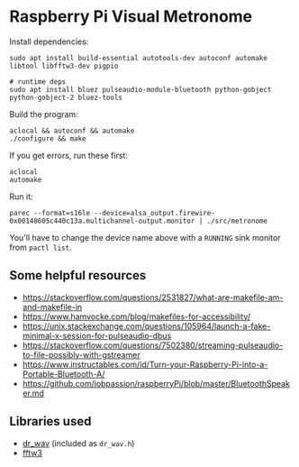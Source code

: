 # Raspberry Pi Visual Metronome

Install dependencies:
```
sudo apt install build-essential autotools-dev autoconf automake libtool libfftw3-dev pigpio

# runtime deps
sudo apt install bluez pulseaudio-module-bluetooth python-gobject python-gobject-2 bluez-tools
```

Build the program:
```
aclocal && autoconf && automake
./configure && make
```

If you get errors, run these first:
```
aclocal
automake
```

Run it:
```
parec --format=s16le --device=alsa_output.firewire-0x00148605c440c13a.multichannel-output.monitor | ./src/metronome
```

You'll have to change the device name above with a `RUNNING` sink monitor from `pactl list`.

## Some helpful resources

* https://stackoverflow.com/questions/2531827/what-are-makefile-am-and-makefile-in
* https://www.hamvocke.com/blog/makefiles-for-accessibility/
* https://unix.stackexchange.com/questions/105964/launch-a-fake-minimal-x-session-for-pulseaudio-dbus
* https://stackoverflow.com/questions/7502380/streaming-pulseaudio-to-file-possibly-with-gstreamer
* https://www.instructables.com/id/Turn-your-Raspberry-Pi-into-a-Portable-Bluetooth-A/
* https://github.com/jobpassion/raspberryPi/blob/master/BluetoothSpeaker.md

## Libraries used

* [dr_wav](https://mackron.github.io/dr_wav) (included as `dr_wav.h`)
* [fftw3](http://www.fftw.org/)
